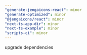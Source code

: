 ```yaml
---
"generate-jengaicons-react": minor
"generate-optimized": minor
"@jengaicons/react": minor
"next-ts-app-dir": minor
"next-ts-example": minor
"scripts-ci": minor
---
```


upgrade dependencies
